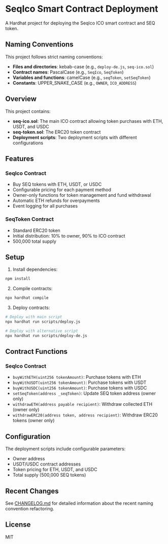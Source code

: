 # SeqIco Smart Contract Deployment

A Hardhat project for deploying the SeqIco ICO smart contract and SEQ token.

## Naming Conventions

This project follows strict naming conventions:

- **Files and directories**: kebab-case (e.g., `deploy-de.js`, `seq-ico.sol`)
- **Contract names**: PascalCase (e.g., `SeqIco`, `SeqToken`)
- **Variables and functions**: camelCase (e.g., `seqToken`, `setSeqToken`)
- **Constants**: UPPER_SNAKE_CASE (e.g., `OWNER`, `ICO_ADDRESS`)

## Overview

This project contains:
- **seq-ico.sol**: The main ICO contract allowing token purchases with ETH, USDT, and USDC
- **seq-token.sol**: The ERC20 token contract
- **Deployment scripts**: Two deployment scripts with different configurations

## Features

### SeqIco Contract
- Buy SEQ tokens with ETH, USDT, or USDC
- Configurable pricing for each payment method
- Owner-only functions for token management and fund withdrawal
- Automatic ETH refunds for overpayments
- Event logging for all purchases

### SeqToken Contract
- Standard ERC20 token
- Initial distribution: 10% to owner, 90% to ICO contract
- 500,000 total supply

## Setup

1. Install dependencies:
```bash
npm install
```

2. Compile contracts:
```bash
npx hardhat compile
```

3. Deploy contracts:
```bash
# Deploy with main script
npx hardhat run scripts/deploy.js

# Deploy with alternative script  
npx hardhat run scripts/deploy-de.js
```

## Contract Functions

### SeqIco Contract
- `buyWithETH(uint256 tokenAmount)`: Purchase tokens with ETH
- `buyWithUSDT(uint256 tokenAmount)`: Purchase tokens with USDT
- `buyWithUSDC(uint256 tokenAmount)`: Purchase tokens with USDC
- `setSeqToken(address _seqToken)`: Update SEQ token address (owner only)
- `withdrawETH(address payable recipient)`: Withdraw collected ETH (owner only)
- `withdrawERC20(address token, address recipient)`: Withdraw ERC20 tokens (owner only)

## Configuration

The deployment scripts include configurable parameters:
- Owner address
- USDT/USDC contract addresses
- Token pricing for ETH, USDT, and USDC
- Total supply (500,000 SEQ tokens)

## Recent Changes

See [CHANGELOG.md](CHANGELOG.md) for detailed information about the recent naming convention refactoring.

## License

MIT
